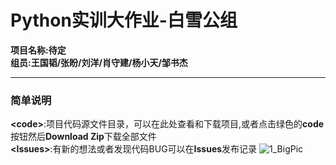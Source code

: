 # Python实训大作业-白雪公组
**项目名称:待定**  
**组员:王国韬/张盼/刘洋/肖守建/杨小天/邹书杰**  
_________________________  
### 简单说明  
**\<code\>**:项目代码源文件目录，可以在此处查看和下载项目,或者点击绿色的**code**按钮然后**Download Zip**下载全部文件  
**\<Issues\>**:有新的想法或者发现代码BUG可以在**Issues**发布记录
![1_BigPic](https://user-images.githubusercontent.com/105143813/167290484-ad145800-1f43-47fc-b566-cd15e6a4e0c2.png)
